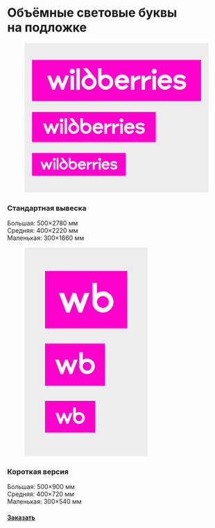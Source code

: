 # Объёмные световые буквы на подложке

<div align="left"><figure><img src="../../.gitbook/assets/wb-long-wrapper-03.png" alt=""><figcaption></figcaption></figure></div>

### Стандартная вывеска

Большая: 500×2780 мм \
Средняя: 400×2220 мм \
Маленькая: 300×1660 мм



<div align="left"><figure><img src="../../.gitbook/assets/wb-short-wrapper-03.png" alt=""><figcaption></figcaption></figure></div>

### Короткая версия

Большая: 500×900 мм \
Средняя: 400×720 мм \
Маленькая: 300×540 мм

#### [Заказать](https://www.wildberries.ru/)

